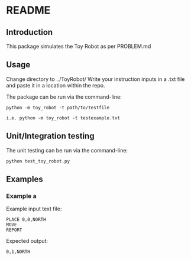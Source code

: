 README
===================

Introduction
-----------
This package simulates the Toy Robot as per PROBLEM.md

Usage
-----------
Change directory to ../ToyRobot/
Write your instruction inputs in a .txt file and paste it in a location within the repo.

The package can be run via the command-line:

    python -m toy_robot -t path/to/testfile

    i.e. python -m toy_robot -t testexample.txt
    
Unit/Integration testing
-----------
The unit testing can be run via the command-line:

    python test_toy_robot.py

Examples
------------------------

### Example a
Example input text file:

    PLACE 0,0,NORTH
    MOVE
    REPORT

Expected output:

    0,1,NORTH

